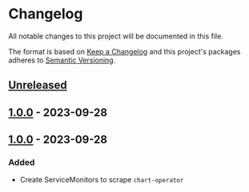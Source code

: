 # Changelog

All notable changes to this project will be documented in this file.

The format is based on [Keep a Changelog](http://keepachangelog.com/en/1.0.0/)
and this project's packages adheres to [Semantic Versioning](http://semver.org/spec/v2.0.0.html).

## [Unreleased]

## [1.0.0] - 2023-09-28

## [1.0.0] - 2023-09-28

### Added

- Create ServiceMonitors to scrape `chart-operator`

[Unreleased]: https://github.com/giantswarm/chart-operator-servicemonitors/compare/v1.0.0...HEAD
[1.0.0]: https://github.com/giantswarm/chart-operator-servicemonitors/compare/v1.0.0...v1.0.0
[1.0.0]: https://github.com/giantswarm/chart-operator-servicemonitors/compare/v0.0.0...v1.0.0
